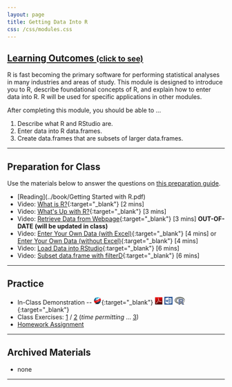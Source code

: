 ```yaml
---
layout: page
title: Getting Data Into R
css: /css/modules.css
---
```


<div class="panel-group-ILOs">
  <div class="panel panel-default">
    <div class="panel-heading">
      <h2 class="panel-title">
        <a data-toggle="collapse" href="#ILOs">Learning Outcomes <small>(click to see)</small></a>
      </h2>
    </div>
    <div id="ILOs" class="panel-collapse collapse">
      <div class="panel-body">
R is fast becoming the primary software for performing statistical analyses in many industries and areas of study.  This module is designed to introduce you to R, describe foundational concepts of R, and explain how to enter data into R.  R will be used for specific applications in other modules.

<p>After completing this module, you should be able to ...</p>

<ol>
  <li>Describe what R and RStudio are.</li>
  <li>Enter data into R data.frames.</li>
  <li>Create data.frames that are subsets of larger data.frames.</li>
</ol>
      </div>
    </div>
  </div>
</div>

----

## Preparation for Class

Use the materials below to answer the questions on [this preparation guide](DataIntoR_Prep).

* [Reading](../book/Getting Started with R.pdf)
* Video: [What is R?](https://www.youtube.com/v/TR2bHSJ_eck?version=3&autoplay=1){:target="_blank"} [2 mins] 
* Video: [What's Up with R?](https://www.youtube.com/v/ZwYQPtU2Pa0?version=3&autoplay=1&start=1&end=111){:target="_blank"} [3 mins]
* Video: [Retrieve Data from Webpage](https://vimeo.com/user45324800/ncstats-preparedatawebpage){:target="_blank"} [3 mins] **OUT-OF-DATE (will be updated in class)**
* Video: [Enter Your Own Data (with Excel)](https://vimeo.com/user45324800/ncstats-preparedataexcel){:target="_blank"} [4 mins] or [Enter Your Own Data (without Excel)](https://vimeo.com/user45324800/ncstats-preparedatatextfile){:target="_blank"} [4 mins]
* Video: [Load Data into RStudio](https://vimeo.com/user45324800/ncstats-loadcsvrstudio){:target="_blank"} [6 mins]
* Video: [Subset data.frame with filterD](https://vimeo.com/user45324800/filterd){:target="_blank"} [6 mins]

----

## Practice

* In-Class Demonstration -- [![Web](../img/web.png)](DataIntoR_RHO.html){:target="_blank"}  [![PDF](../img/pdf.png)](DataIntoR_RHO.pdf) [![MSWord](../img/word.png)](DataIntoR_RHO.docx)  [![R](../img/Rlogo.png)](DataIntoR_RHO.R){:target="_blank"}
* Class Exercises: [1](DataIntoR_CE1) / [2](DataIntoR_CE2) (*time permitting* ... [3](DataIntoR_CE3))
* [Homework Assignment](DataIntoR_HW)

----

## Archived Materials

* none

----
